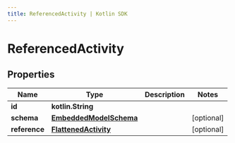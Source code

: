 ```yaml
---
title: ReferencedActivity | Kotlin SDK
---
```




# ReferencedActivity

## Properties
Name | Type | Description | Notes
------------ | ------------- | ------------- | -------------
**id** | **kotlin.String** |  | 
**schema** | [**EmbeddedModelSchema**](EmbeddedModelSchema) |  |  [optional]
**reference** | [**FlattenedActivity**](FlattenedActivity) |  |  [optional]




